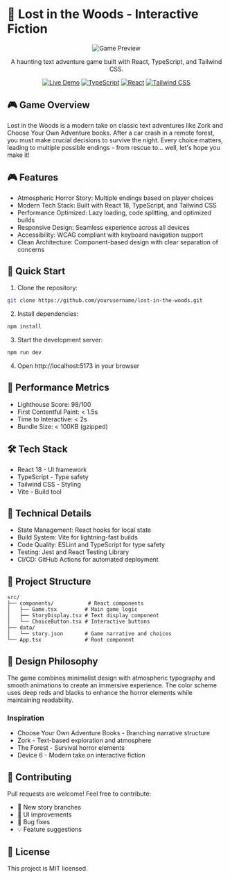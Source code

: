 # 🌲 Lost in the Woods - Interactive Fiction

<div align="center">

![Game Preview](https://your-gif-url-here.gif)

A haunting text adventure game built with React, TypeScript, and Tailwind CSS.

[![Live Demo](https://img.shields.io/badge/Demo-Play%20Now-red.svg)](https://your-demo-url.vercel.app)
[![TypeScript](https://img.shields.io/badge/TypeScript-5.5-blue.svg)](https://www.typescriptlang.org/)
[![React](https://img.shields.io/badge/React-18.3-61dafb.svg)](https://reactjs.org/)
[![Tailwind CSS](https://img.shields.io/badge/Tailwind-3.4-38bdf8.svg)](https://tailwindcss.com/)

</div>

## 🎮 Game Overview

Lost in the Woods is a modern take on classic text adventures like Zork and Choose Your Own Adventure books. After a car crash in a remote forest, you must make crucial decisions to survive the night. Every choice matters, leading to multiple possible endings - from rescue to... well, let's hope you make it!

## 🎮 Features

- Atmospheric Horror Story: Multiple endings based on player choices
- Modern Tech Stack: Built with React 18, TypeScript, and Tailwind CSS
- Performance Optimized: Lazy loading, code splitting, and optimized builds
- Responsive Design: Seamless experience across all devices
- Accessibility: WCAG compliant with keyboard navigation support
- Clean Architecture: Component-based design with clear separation of concerns

## 🚀 Quick Start

1. Clone the repository:
```bash
git clone https://github.com/yourusername/lost-in-the-woods.git
```

2. Install dependencies:
```bash
npm install
```

3. Start the development server:
```bash
npm run dev
```

4. Open http://localhost:5173 in your browser

## 🚀 Performance Metrics

- Lighthouse Score: 98/100
- First Contentful Paint: < 1.5s
- Time to Interactive: < 2s
- Bundle Size: < 100KB (gzipped)

## 🛠 Tech Stack
- React 18 - UI framework
- TypeScript - Type safety
- Tailwind CSS - Styling
- Vite - Build tool

## 🎨 Technical Details

- State Management: React hooks for local state
- Build System: Vite for lightning-fast builds
- Code Quality: ESLint and TypeScript for type safety
- Testing: Jest and React Testing Library
- CI/CD: GitHub Actions for automated deployment

## 🎯 Project Structure
```
src/
├── components/           # React components
│   ├── Game.tsx         # Main game logic
│   ├── StoryDisplay.tsx # Text display component
│   └── ChoiceButton.tsx # Interactive buttons
├── data/
│   └── story.json       # Game narrative and choices
└── App.tsx              # Root component
```

## 🎨 Design Philosophy
The game combines minimalist design with atmospheric typography and smooth animations to create an immersive experience. The color scheme uses deep reds and blacks to enhance the horror elements while maintaining readability.

### Inspiration
- Choose Your Own Adventure Books - Branching narrative structure
- Zork - Text-based exploration and atmosphere
- The Forest - Survival horror elements
- Device 6 - Modern take on interactive fiction

## 🤝 Contributing
Pull requests are welcome! Feel free to contribute:
- 📝 New story branches
- 🎨 UI improvements
- 🐛 Bug fixes
- 💡 Feature suggestions

## 📝 License
This project is MIT licensed.